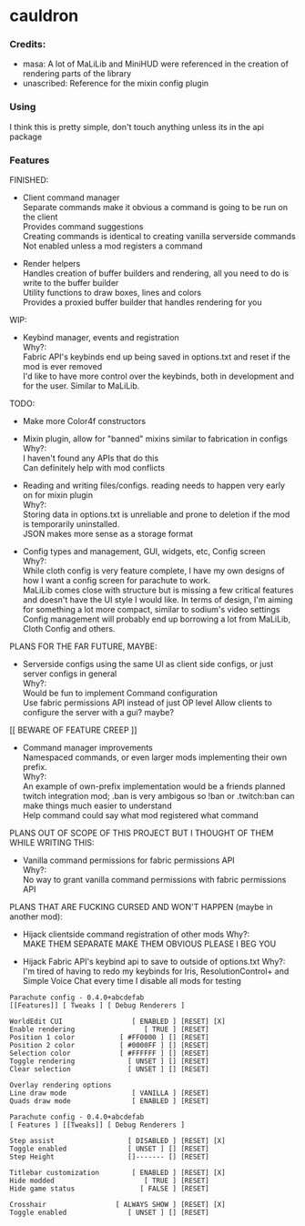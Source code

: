 # cauldron

### Credits:

 - masa: A lot of MaLiLib and MiniHUD were referenced in the creation of rendering parts of the library
 - unascribed: Reference for the mixin config plugin

### Using

I think this is pretty simple, don't touch anything unless its in the api package

### Features

 FINISHED:

 - Client command manager  
   Separate commands make it obvious a command is going to be run on the client  
   Provides command suggestions  
   Creating commands is identical to creating vanilla serverside commands  
   Not enabled unless a mod registers a command  

 - Render helpers  
   Handles creation of buffer builders and rendering, all you need to do is write to the buffer builder  
   Utility functions to draw boxes, lines and colors  
   Provides a proxied buffer builder that handles rendering for you  
 
 WIP:

 - Keybind manager, events and registration  
   Why?:  
   Fabric API's keybinds end up being saved in options.txt and reset if the mod is ever removed  
   I'd like to have more control over the keybinds, both in development and for the user. Similar to MaLiLib.  

 TODO:
 - Make more Color4f constructors

 - Mixin plugin, allow for "banned" mixins similar to fabrication in configs  
   Why?:  
   I haven't found any APIs that do this  
   Can definitely help with mod conflicts  

 - Reading and writing files/configs. reading needs to happen very early on for mixin plugin  
   Why?:  
   Storing data in options.txt is unreliable and prone to deletion if the mod is temporarily uninstalled.  
   JSON makes more sense as a storage format
 
 - Config types and management, GUI, widgets, etc, Config screen  
   Why?:  
   While cloth config is very feature complete, I have my own designs of how I want a config screen for parachute to work.  
   MaLiLib comes close with structure but is missing a few critical features and doesn't have the UI style I would like.
   In terms of design, I'm aiming for something a lot more compact, similar to sodium's video settings
   Config management will probably end up borrowing a lot from MaLiLib, Cloth Config and others.
 
PLANS FOR THE FAR FUTURE, MAYBE:

 - Serverside configs using the same UI as client side configs, or just server configs in general  
   Why?:  
   Would be fun to implement
   Command configuration  
   Use fabric permissions API instead of just OP level
   Allow clients to configure the server with a gui? maybe?

  [[ BEWARE OF FEATURE CREEP ]]
 
 - Command manager improvements  
   Namespaced commands, or even larger mods implementing their own prefix.  
   Why?:  
   An example of own-prefix implementation would be a friends planned twitch integration mod; .ban is very ambigous so !ban or .twitch:ban can make things much easier to understand  
   Help command could say what mod registered what command

PLANS OUT OF SCOPE OF THIS PROJECT BUT I THOUGHT OF THEM WHILE WRITING THIS:

 - Vanilla command permissions for fabric permissions API  
   Why?:  
   No way to grant vanilla command permissions with fabric permissions API


PLANS THAT ARE FUCKING CURSED AND WON'T HAPPEN (maybe in another mod):

 - Hijack clientside command registration of other mods 
   Why?:  
   MAKE THEM SEPARATE MAKE THEM OBVIOUS PLEASE I BEG YOU

 - Hijack Fabric API's keybind api to save to outside of options.txt 
   Why?:  
   I'm tired of having to redo my keybinds for Iris, ResolutionControl+ and Simple Voice Chat every time I disable all mods for testing


```
Parachute config - 0.4.0+abcdefab
[[Features]] [ Tweaks ] [ Debug Renderers ] 

WorldEdit CUI                 [ ENABLED ] [RESET] [X]
Enable rendering                 [ TRUE ] [RESET]
Position 1 color           [ #FF0000 ] [] [RESET]
Position 2 color           [ #0000FF ] [] [RESET]
Selection color            [ #FFFFFF ] [] [RESET]
Toggle rendering             [ UNSET ] [] [RESET]
Clear selection              [ UNSET ] [] [RESET]

Overlay rendering options
Line draw mode                [ VANILLA ] [RESET]
Quads draw mode               [ ENABLED ] [RESET]
```

```
Parachute config - 0.4.0+abcdefab
[ Features ] [[Tweaks]] [ Debug Renderers ] 

Step assist                  [ DISABLED ] [RESET] [X]
Toggle enabled               [ UNSET ] [] [RESET] 
Step Height                  []------- [] [RESET]

Titlebar customization        [ ENABLED ] [RESET] [X]
Hide modded                      [ TRUE ] [RESET]    
Hide game status                [ FALSE ] [RESET] 

Crosshair                 [ ALWAYS SHOW ] [RESET] [X]
Toggle enabled               [ UNSET ] [] [RESET] 
```
 